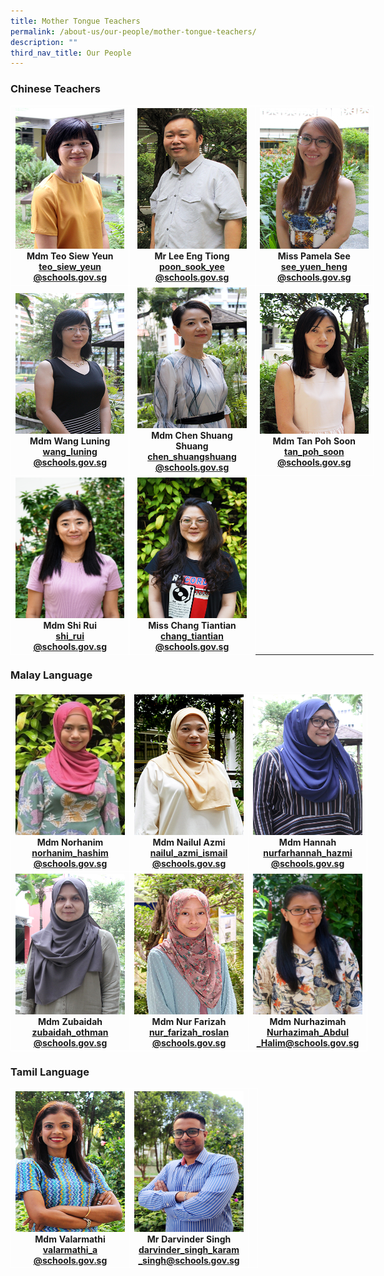 ```yaml
---
title: Mother Tongue Teachers
permalink: /about-us/our-people/mother-tongue-teachers/
description: ""
third_nav_title: Our People
---
```

### Chinese Teachers

<table style="border-collapse:collapse;border-spacing:0;table-layout: fixed; width: 581px" class="tg">
	<thead>
		<tr>
			<th style="border-color:#ffffff;border-style:solid;border-width:1px;text-align:center;">
				<img src="/images/Mdm_Teo_Siew_Yeun_optimisedforweb.jpg" alt="tn.Mdm_Teo_Siew_Yeun_optimisedforweb.jpg.mid.jpg" width="175" height="225">
				<br>Mdm Teo Siew Yeun
				<br>
				<a href="mailto:teo_siew_yeun@schools.gov.sg">teo_siew_yeun<br>@schools.gov.sg</a>
				<br>
			</th>
			
<th style="border-color:#ffffff;border-style:solid;border-width:1px;text-align:center;">
				<img src="/images/Lee%20Eng%20Tiong_optimisedforweb.jpg" alt="Lee Eng Tiong_optimisedforweb.jpg" width="175" height="225">
				<br>Mr Lee Eng Tiong
				<br>
				<a href="mailto:poon_sook_yee@schools.gov.sg">poon_sook_yee<br>@schools.gov.sg</a>
				<br>
			</th>
			
<th style="border-color:#ffffff;border-style:solid;border-width:1px;text-align:center;">
				<img src="/images/Miss%20Pamela%20See%20cropped.jpg" alt="Miss Pamela See cropped.jpg" width="175" height="225">
				<br>Miss Pamela See
				<br>
				<a href="mailto:see_yuen_heng@schools.gov.sg">see_yuen_heng<br>@schools.gov.sg</a>
				<br>
			</th></tr>
	</thead>

<th style="border-color:#ffffff;border-style:solid;border-width:1px;text-align:center;">
				<img src="/images/Mdm_Wang_Luning_optimisedforweb.jpg" alt="Mdm_Wang_Luning_optimisedforweb.jpg" width="175" height="225">
				<br>Mdm Wang Luning
				<br>
				<a href="mailto:wang_luning@schools.gov.sg">wang_luning<br>@schools.gov.sg</a>
				<br>
</th>


<th style="border-color:#ffffff;border-style:solid;border-width:1px;text-align:center;">
				<img src="/images/Mdm_Chen_ShuangShuang_optimisedforweb.jpg" alt="Mdm_Chen_ShuangShuang_optimisedforweb.jpg" width="175" height="225">
				<br>Mdm Chen Shuang Shuang 
				<br>
				<a href="mailto:chen_shuangshuang@schools.gov.sg">chen_shuangshuang<br>@schools.gov.sg</a>
				<br></th>
			
<th style="border-color:#ffffff;border-style:solid;border-width:1px;text-align:center;">
				<img src="/images/Mdm_Tan_Poh_Soon_optimisedforweb.jpg" alt="Mdm_Tan_Poh_Soon_optimisedforweb.jpg" width="175" height="225">
				<br>Mdm Tan Poh Soon
				<br>
				<a href="mailto:tan_poh_soon@schools.gov.sg">tan_poh_soon<br>@schools.gov.sg</a>
				<br>
			</th>
			
<tr><th style="border-color:#ffffff;border-style:solid;border-width:1px;text-align:center;">
				<img src="/images/Mdm%20Shi%20rui%202.jpg" width="175" height="225">
				<br>Mdm Shi Rui 
				<br>
				<a href="mailto:shi_rui@schools.gov.sg">shi_rui<br>@schools.gov.sg</a>
				<br>
</th>
			<th style="border-color:#ffffff;border-style:solid;border-width:1px;text-align:center;">
				<img src="/images/Miss%20Chang%20Tian%20Tian.jpg" width="175" height="225">
				<br>Miss Chang Tiantian
				<br>
				<a href="mailto:chang_tiantian@schools.gov.sg">chang_tiantian<br>@schools.gov.sg</a>
				<br>
</th>
			</tr>
			</tbody>
			</table>

</tr>
	</thead>




### Malay Language


<table style="border-collapse:collapse;border-spacing:0;table-layout: fixed; width: 581px" class="tg">
	<thead>
		<tr>
			<th style="border-color:#ffffff;border-style:solid;border-width:1px;text-align:center;">
				<img src="/images/Mdm%20Nohanim.jpeg" width="175" height="225">
				<br>Mdm Norhanim
				<br>
				<a href="mailto:norhanim_hashim@schools.gov.sg">norhanim_hashim<br>@schools.gov.sg</a>
				<br>
			</th>
			
<th style="border-color:#ffffff;border-style:solid;border-width:1px;text-align:center;">
				<img src="/images/Nainul_optimisedforweb.jpg" alt="Nainul_optimisedforweb.jpg" width="175" height="225">
				<br>Mdm Nailul Azmi
				<br>
				<a href="mailto:nailul_azmi_ismail@schools.gov.sg">nailul_azmi_ismail<br>@schools.gov.sg</a>
				<br>
			</th>
			
<th style="border-color:#ffffff;border-style:solid;border-width:1px;text-align:center;">
				<img src="/images/Mdm%20Hannah.jpg" width="175" height="225">
				<br>Mdm Hannah
				<br>
				<a href="mailto:nurfarhannah_hazmi@schools.gov.sg">nurfarhannah_hazmi<br>@schools.gov.sg</a>
				<br>
			</th></tr>
	</thead>

<th style="border-color:#ffffff;border-style:solid;border-width:1px;text-align:center;">
				<img src="/images/Mdm%20Zubaidah%20cropped.jpg" alt="Mdm Zubaidah cropped.jpg" width="175" height="225">
				<br>Mdm Zubaidah
				<br>
				<a href="mailto:zubaidah_othman@schools.gov.sg">zubaidah_othman<br>@schools.gov.sg</a>
				<br>
</th>


<th style="border-color:#ffffff;border-style:solid;border-width:1px;text-align:center;">
				<img src="/images/Mdm%20Nur%20Farizah_optimisedforweb.jpg" alt="Mdm Nur Farizah_optimisedforweb.jpg" width="175" height="225">
				<br>Mdm Nur Farizah
				<br>
				<a href="mailto:nur_farizah_roslan@schools.gov.sg">nur_farizah_roslan<br>@schools.gov.sg</a>
				<br></th>
			
<th style="border-color:#ffffff;border-style:solid;border-width:1px;text-align:center;">
				<img src="/images/Mdm%20Nurhazimah%20FINAL.jpg" alt="Mdm Nurhazimah FINAL.jpg" width="175" height="225">
				<br>Mdm Nurhazimah
				<br>
				<a href="mailto:Nurhazimah_Abdul_Halim@schools.gov.s">Nurhazimah_Abdul<br>_Halim@schools.gov.sg</a><br>
			</th>
			</tr></tbody>
			</table>

### Tamil Language

<table style="border-collapse:collapse;border-spacing:0;table-layout: fixed; width: 581px" class="tg">
	<thead>
		<tr>
			<th style="border-color:#ffffff;border-style:solid;border-width:1px;text-align:center;">
				<img src="/images/Mdm%20valarmathi.jpg" alt="Mdm valarmathi.jpg" width="175" height="225">
				<br>Mdm Valarmathi<br>
				<a href="mailto:valarmathi_a@schools.gov.sg">valarmathi_a<br>@schools.gov.sg</a>
				<br>
			</th>
			
<th style="border-color:#ffffff;border-style:solid;border-width:1px;text-align:center;">
				<img src="/images/MR%20DARVINDER%20EDITER%20FINAL.jpg" alt="MR DARVINDER EDITER FINAL.jpg" width="175" height="225">
				<br>Mr Darvinder Singh<br>
				<a href="mailto:darvinder_singh_karam_singh@schools.gov.sg">darvinder_singh_karam<br>_singh@schools.gov.sg</a>
				<br>
			</th>
<th style="border-color:#ffffff;border-style:solid;border-width:1px;text-align:center;">
				<img>
				<br>
				<br></a>
				<br>
			</th>
</tr>
	</thead>